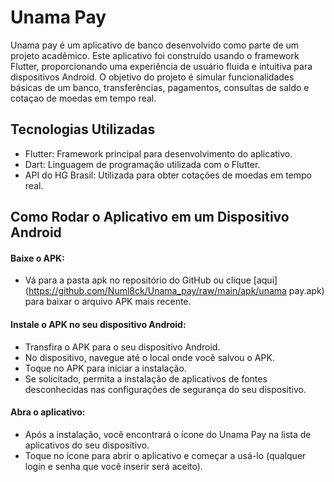 # Unama Pay

Unama pay é um aplicativo de banco desenvolvido como parte de um projeto acadêmico. Este aplicativo foi construído usando o framework Flutter, proporcionando uma experiência de usuário fluida e intuitiva para dispositivos Android. O objetivo do projeto é simular funcionalidades básicas de um banco, transferências, pagamentos, consultas de saldo e cotaçao de moedas em tempo real.

## Tecnologias Utilizadas
- Flutter: Framework principal para desenvolvimento do aplicativo.
- Dart: Linguagem de programação utilizada com o Flutter.
- API do HG Brasil: Utilizada para obter cotações de moedas em tempo real.

## Como Rodar o Aplicativo em um Dispositivo Android
#### Baixe o APK:

- Vá para a pasta apk no repositório do GitHub ou clique [aqui](https://github.com/Numl8ck/Unama_pay/raw/main/apk/unama pay.apk) para baixar o arquivo APK mais recente.

#### Instale o APK no seu dispositivo Android:

- Transfira o APK para o seu dispositivo Android.
- No dispositivo, navegue até o local onde você salvou o APK.
- Toque no APK para iniciar a instalação.
- Se solicitado, permita a instalação de aplicativos de fontes desconhecidas nas configurações de segurança do seu dispositivo.

#### Abra o aplicativo:

- Após a instalação, você encontrará o ícone do Unama Pay na lista de aplicativos do seu dispositivo.
- Toque no ícone para abrir o aplicativo e começar a usá-lo (qualquer login e senha que você inserir será aceito).
